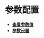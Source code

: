 # 参数配置<a name="ZH-CN_TOPIC_0242370404"></a>

-   **[查看参数值](查看参数值.md)**  
-   **[参数设置](参数设置.md)**  

